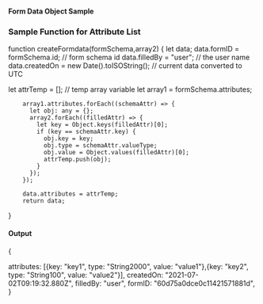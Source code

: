 #### Form Data Object Sample ###

### Sample Function for Attribute List  ###

 <!-- `formSchema` is the form schema object -->
 <!-- `array2` is the filled form attribute list -->

function createFormdata(formSchema,array2) 
{
  let data;
  data.formID = formSchema.id; // form schema id
  data.filledBy = "user"; // the user name
  data.createdOn = new Date().toISOString(); // current data converted to UTC

  let attrTemp = []; // temp array variable
  let array1 = formSchema.attributes;

        array1.attributes.forEach((schemaAttr) => {
          let obj: any = {};
          array2.forEach((filledAttr) => {
            let key = Object.keys(filledAttr)[0];
            if (key == schemaAttr.key) {
              obj.key = key;
              obj.type = schemaAttr.valueType;
              obj.value = Object.values(filledAttr)[0];
              attrTemp.push(obj);
            }
          });
        });

        data.attributes = attrTemp;
        return data;

}

#### Output ####

{

attributes: [{key: "key1", type: "String2000", value: "value1"},{key: "key2", type: "String100", value: "value2"}],
createdOn: "2021-07-02T09:19:32.880Z",
filledBy: "user",
formID: "60d75a0dce0c11421571881d",
}

